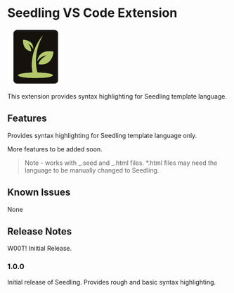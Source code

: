 # Seedling VS Code Extension

![alt text](icons/icon.png)

This extension provides syntax highlighting for Seedling template language.

## Features

Provides syntax highlighting for Seedling template language only.

More features to be added soon.

> Note - works with _.seed and _.html files. \*.html files may need the language to be manually changed to Seedling.

## Known Issues

None

## Release Notes

W00T! Iniitial Release.

### 1.0.0

Initial release of Seedling. Provides rough and basic syntax highlighting.
